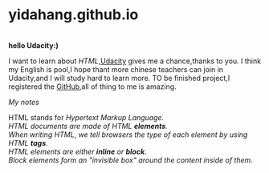 # yidahang.github.io
<head>

  <title>My first web</title><br>
</head>
<b>hello Udacity:)</b>
<p>
I want to learn about<em> HTML</em>,<a href="https://www.udacity.com">Udacity</a> gives me a chance,thanks to you.
I think my English is pool,I hope thant more chinese teachers can join in Udacity,and I will study hard to learn more.
TO be finished project,I registered the <a href="https://github.com">GitHub</a>,all of thing to me is amazing.
</p>
<em>My notes</em>
<p>
HTML stands for <em>Hypertext Markup Language.<br>
HTML documents are made of HTML <b>elements</b>.<br>
When writing HTML, we tell browsers the type of each element by using HTML <b>tags</b>.<br>
HTML elements are either <b>inline</b> or <b>block</b>. <br>
Block elements form an "invisible box" around the content inside of them.
</p>
